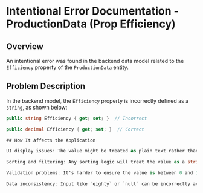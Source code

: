 # Intentional Error Documentation - ProductionData (Prop Efficiency)

## Overview

An intentional error was found in the backend data model related to the `Efficiency` property of the `ProductionData` entity.

## Problem Description

In the backend model, the `Efficiency` property is incorrectly defined as a `string`, as shown below:

```csharp
public string Efficiency { get; set; }  // Incorrect

public decimal Efficiency { get; set; }  // Correct

## How It Affects the Application

UI display issues: The value might be treated as plain text rather than a number.

Sorting and filtering: Any sorting logic will treat the value as a string, leading to incorrect order.

Validation problems: It's harder to ensure the value is between 0 and 100 if it's a string.

Data inconsistency: Input like `eighty` or `null` can be incorrectly accepted and saved.




